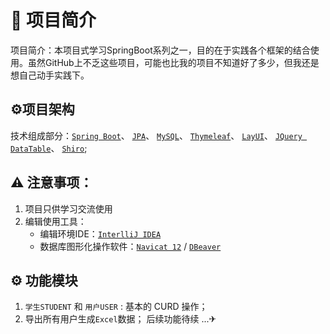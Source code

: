 # 📕 项目简介
项目简介：本项目式学习SpringBoot系列之一，目的在于实践各个框架的结合使用。虽然GitHub上不乏这些项目，可能也比我的项目不知道好了多少，但我还是想自己动手实践下。

## ⚙项目架构
技术组成部分：[`Spring Boot`](https://spring.io/projects/spring-boot)、
[`JPA`](https://spring.io/projects/spring-data-jpa)、
[`MySQL`](https://www.mysql.com/)、
[`Thymeleaf`](https://www.thymeleaf.org/)、
[`LayUI`](https://www.layui.com/)、
[`JQuery DataTable`](https://datatables.net/)、
[`Shiro`](http://shiro.apache.org/);
    
## ⚠ 注意事项：
1. 项目只供学习交流使用
2. 编辑使用工具：
    - 编辑环境IDE：[`InterlliJ IDEA`](https://www.jetbrains.com/idea/download)
    - 数据库图形化操作软件：[`Navicat 12`](https://www.navicat.com.cn/) / [`DBeaver`](https://dbeaver.io/)

## ⚙ 功能模块
1. `学生STUDENT` 和 `用户USER` : 基本的 CURD 操作；
2. 导出所有用户生成`Excel`数据；
后续功能待续 ...✈
